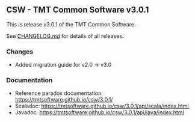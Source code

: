 ## CSW - TMT Common Software v3.0.1

This is release v3.0.1 of the TMT Common Software.

See [CHANGELOG.md](CHANGELOG.md) for details of all releases.

### Changes

- Added migration guide for v2.0 -> v3.0

### Documentation
- Reference paradox documentation: https://tmtsoftware.github.io/csw/3.0.1/
- Scaladoc: https://tmtsoftware.github.io/csw/3.0.1/api/scala/index.html
- Javadoc: https://tmtsoftware.github.io/csw/3.0.1/api/java/index.html
